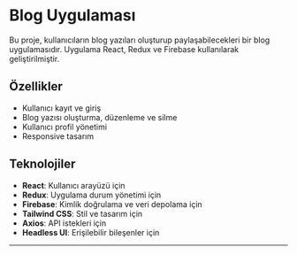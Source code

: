 # Blog Uygulaması

Bu proje, kullanıcıların blog yazıları oluşturup paylaşabilecekleri bir blog uygulamasıdır. Uygulama React, Redux ve Firebase kullanılarak geliştirilmiştir.

## Özellikler

- Kullanıcı kayıt ve giriş
- Blog yazısı oluşturma, düzenleme ve silme
- Kullanıcı profil yönetimi
- Responsive tasarım

## Teknolojiler

- **React**: Kullanıcı arayüzü için
- **Redux**: Uygulama durum yönetimi için
- **Firebase**: Kimlik doğrulama ve veri depolama için
- **Tailwind CSS**: Stil ve tasarım için
- **Axios**: API istekleri için
- **Headless UI**: Erişilebilir bileşenler için

----------------------------------------------------------------
